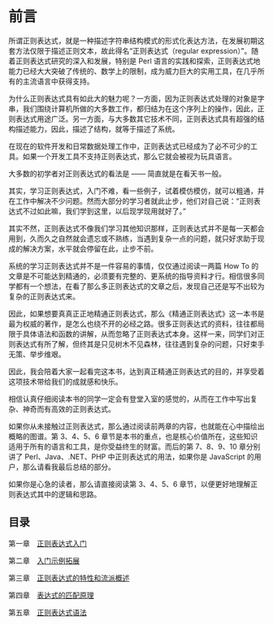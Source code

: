 # 前言

所谓正则表达式，就是一种描述字符串结构模式的形式化表达方法，在发展初期这套方法仅限于描述正则文本，故此得名“正则表达式（regular expression）”。随着正则表达式研究的深入和发展，特别是 Perl 语言的实践和探索，正则表达式地能力已经大大突破了传统的、数学上的限制，成为威力巨大的实用工具，在几乎所有的主流语言中获得支持。

为什么正则表达式具有如此大的魅力呢？一方面，因为正则表达式处理的对象是字串，我们围绕计算机所做的大多数工作，都归结为在这个序列上的操作，因此，正则表达式用途广泛。另一方面，与大多数其它技术不同，正则表达式具有超强的结构描述能力，因此，描述了结构，就等于描述了系统。

在现在的软件开发和日常数据处理工作中，正则表达式已经成为了必不可少的工具。如果一个开发工具不支持正则表达式，那么它就会被视为玩具语言。

大多数的初学者对正则表达式的看法是 —— 简直就是在看天书一般。

其实，学习正则表达式，入门不难，看一些例子，试着模仿模仿，就可以粗通，并在工作中解决不少问题。然而大部分的学习者就此止步，他们对自己说：“正则表达式不过如此嘛，我们学到这里，以后现学现用就好了。”

其实不然，正则表达式不像我们学习其他知识那样，正则表达式并不是每一天都会用到，久而久之自然就会遗忘或不熟练，当遇到复杂一点的问题，就只好求助于现成的解决方案，水平就会停留在此，止步不前。

系统的学习正则表达式并不是一件容易的事情，仅仅通过阅读一两篇 How To 的文章是不可能达到精通的，必须要有完整的、更系统的指导资料才行。相信很多同学都有一个想法，在看了那么多正则表达式的文章之后，发现自己还是写不出较为复杂的正则表达式来。

因此，如果想要真真正正地精通正则表达式，那么《精通正则表达式》这一本书是最为权威的著作，是怎么也绕不开的必经之路。很多正则表达式的资料，往往都局限于具体语法和函数的讲解，从而忽略了正则表达式本身。这样一来，同学们对正则表达式有所了解，但终其是只见树木不见森林，往往遇到复杂的问题，只好束手无策、举步维艰。

因此，我会陪着大家一起看完这本书，达到真正精通正则表达式的目的，并享受着这项技术带给我们的成就感和快乐。

相信认真仔细阅读本书的同学一定会有登堂入室的感觉的，从而在工作中写出复杂、神奇而有高效的正则表达式。

如果你从未接触过正则表达式，那么通过阅读前两章的内容，也就能在心中描绘出概略的图谱。第 3、4、5、6 章节是本书的重点，也是核心价值所在，这些知识适用于所有的语言和工具，是你受益终生的财富。而后的第 7、8、9、10 章分别讲了 Perl、Java、.NET、PHP 中正则表达式的用法，如果你是 JavaScript 的用户，那么请看我最后总结的部分。

如果你是心急的读者，那么请直接阅读第 3、4、5、6 章节，以便更好地理解正则表达式其中的逻辑和思路。

## 目录

第一章　[正则表达式入门](https://github.com/Hushabyme/Notebook/tree/master/05%20-%20%E7%B2%BE%E9%80%9A%E6%AD%A3%E5%88%99%E8%A1%A8%E8%BE%BE%E5%BC%8F/01%20-%20%E6%AD%A3%E5%88%99%E8%A1%A8%E8%BE%BE%E5%BC%8F%E5%85%A5%E9%97%A8)

第二章　[入门示例拓展](https://github.com/Hushabyme/Notebook/tree/master/05%20-%20%E7%B2%BE%E9%80%9A%E6%AD%A3%E5%88%99%E8%A1%A8%E8%BE%BE%E5%BC%8F/02%20-%20%E5%85%A5%E9%97%A8%E7%A4%BA%E4%BE%8B%E6%8B%93%E5%B1%95)

第三章　[正则表达式的特性和流派概述](https://github.com/Hushabyme/Notebook/tree/master/05%20-%20%E7%B2%BE%E9%80%9A%E6%AD%A3%E5%88%99%E8%A1%A8%E8%BE%BE%E5%BC%8F/03%20-%20%E6%AD%A3%E5%88%99%E8%A1%A8%E8%BE%BE%E5%BC%8F%E7%9A%84%E7%89%B9%E6%80%A7%E5%92%8C%E6%B5%81%E6%B4%BE%E6%A6%82%E8%BF%B0)

第四章　[表达式的匹配原理](https://github.com/Hushabyme/Notebook/tree/master/05%20-%20%E7%B2%BE%E9%80%9A%E6%AD%A3%E5%88%99%E8%A1%A8%E8%BE%BE%E5%BC%8F/04%20-%20%E8%A1%A8%E8%BE%BE%E5%BC%8F%E7%9A%84%E5%8C%B9%E9%85%8D%E5%8E%9F%E7%90%86)

第五章　[正则表达式语法](https://github.com/Hushabyme/Notebook/tree/master/05%20-%20%E7%B2%BE%E9%80%9A%E6%AD%A3%E5%88%99%E8%A1%A8%E8%BE%BE%E5%BC%8F/05%20-%20%E6%AD%A3%E5%88%99%E8%A1%A8%E8%BE%BE%E5%BC%8F%E8%AF%AD%E6%B3%95)


